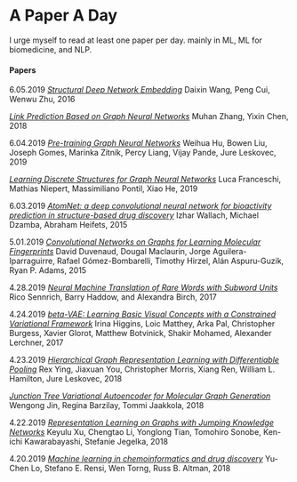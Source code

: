 # A Paper A Day

I urge myself to read at least one paper per day. mainly in ML, ML for biomedicine, and NLP. 

#### Papers
6.05.2019 [*Structural Deep Network Embedding*](https://www.kdd.org/kdd2016/papers/files/rfp0191-wangAemb.pdf) Daixin Wang, Peng Cui, Wenwu Zhu, 2016

[*Link Prediction Based on Graph Neural Networks*](https://arxiv.org/abs/1802.09691) Muhan Zhang, Yixin Chen, 2018

6.04.2019 [*Pre-training Graph Neural Networks*](https://arxiv.org/abs/1905.12265) Weihua Hu, Bowen Liu, Joseph Gomes, Marinka Zitnik, Percy Liang, Vijay Pande, Jure Leskovec, 2019

[*Learning Discrete Structures for Graph Neural Networks*](https://arxiv.org/abs/1903.11960) Luca Franceschi, Mathias Niepert, Massimiliano Pontil, Xiao He, 2019

6.03.2019 [*AtomNet: a deep convolutional neural network for bioactivity prediction in structure-based drug discovery*](https://arxiv.org/abs/1510.02855) Izhar Wallach, Michael Dzamba, Abraham Heifets, 2015

5.01.2019 [*Convolutional Networks on Graphs for Learning Molecular Fingerprints*](http://papers.nips.cc/paper/5954-convolutional-networks-on-graphs-for-learning-molecular-fingerprints.pdf) David Duvenaud, Dougal Maclaurin, Jorge Aguilera-Iparraguirre, Rafael Gómez-Bombarelli, Timothy Hirzel, Alán Aspuru-Guzik, Ryan P. Adams, 2015

4.28.2019 [*Neural Machine Translation of Rare Words with Subword Units*](http://www.aclweb.org/anthology/P16-1162) Rico Sennrich, Barry Haddow, and Alexandra Birch, 2017

4.24.2019 [*beta-VAE: Learning Basic Visual Concepts with a Constrained Variational Framework*](https://openreview.net/pdf?id=Sy2fzU9gl) Irina Higgins, Loic Matthey, Arka Pal, Christopher Burgess, Xavier Glorot, Matthew Botvinick, Shakir Mohamed, Alexander Lerchner, 2017

4.23.2019 [*Hierarchical Graph Representation Learning with
Differentiable Pooling*](https://arxiv.org/abs/1806.08804) Rex Ying, Jiaxuan You, Christopher Morris, Xiang Ren, William L. Hamilton, Jure Leskovec, 2018

[*Junction Tree Variational Autoencoder for Molecular Graph Generation*](https://arxiv.org/pdf/1802.04364.pdf) Wengong Jin, Regina Barzilay, Tommi Jaakkola, 2018

4.22.2019 [*Representation Learning on Graphs with Jumping Knowledge Networks*](https://arxiv.org/abs/1806.03536) Keyulu Xu, Chengtao Li, Yonglong Tian, Tomohiro Sonobe, Ken-ichi Kawarabayashi, Stefanie Jegelka, 2018

4.20.2019 [*Machine learning in chemoinformatics and drug discovery*](https://www.sciencedirect.com/science/article/pii/S1359644617304695) Yu-Chen Lo, Stefano E. Rensi, Wen Torng, Russ B. Altman, 2018
